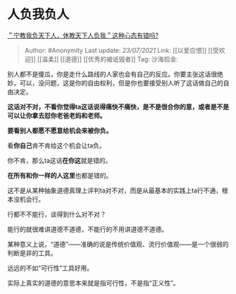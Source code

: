 # 人负我负人
[＂宁教我负天下人，休教天下人负我＂这种心态有错吗?](https://www.zhihu.com/question/23684658/answer/1891303286)

> Author: #Anonymity
> Last update: *23/07/2021*
> Link: [[以爱应恨]] [[受欢迎]] [[温柔]] [[道德]] [[优秀的被诋毁者]]
> Tag:
> 沙海拾金:

别人都不是傻瓜，你是走什么路线的人家也会有自己的反应。你要主张这话很绝妙，可以，没问题，这是你的自由权利，但是你也要接受别人听了这话做自己的自由决定。

**这话对不对，不看你觉得ta这话说得痛快不痛快，是不是很合你的意，或者是不是可以让你拿去怼你老爸老妈和老师。**

**要看别人都愿不愿意给机会来被你负。**

看**你自己**肯不肯给这个机会让ta负。

你不肯，那么ta这话**在你这**就是错的。

**在所有和你一样的人这里**也都是错的。

这不是从某种抽象道德真理上评判ta对不对，而是从最基本的实践上ta行不通，根本没机会行。

行都不不能行，谈得到什么对不对？

能行的就很难讲道德不道德，不能行的不用讲道德不道德。

某种意义上说，“道德”——准确的说是传统价值观、流行价值观——是一个很弱的判断是非的工具。

远远的不如“可行性”工具好用。

实际上真实的道德的意思本来就是指可行性，不是指“正义性”。
